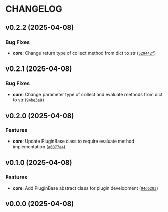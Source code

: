 # CHANGELOG


## v0.2.2 (2025-04-08)

### Bug Fixes

- **core**: Change return type of collect method from dict to str
  ([`529442f`](https://github.com/shawnoster/uvws/commit/529442f597575bd216316bf1f2c2cbe6239e8570))


## v0.2.1 (2025-04-08)

### Bug Fixes

- **core**: Change parameter type of collect and evaluate methods from dict to str
  ([`94be3e8`](https://github.com/shawnoster/uvws/commit/94be3e8a654521112d61b0f67ab10bc1d4a87943))


## v0.2.0 (2025-04-08)

### Features

- **core**: Update PluginBase class to require evaluate method implementation
  ([`a6077a4`](https://github.com/shawnoster/uvws/commit/a6077a47bbfd9587b700a4ca1da2c99d0e79862a))


## v0.1.0 (2025-04-08)

### Features

- **core**: Add PluginBase abstract class for plugin development
  ([`94d6203`](https://github.com/shawnoster/uvws/commit/94d6203af51f84b6ffaa414692cba7d8ede3b3f6))


## v0.0.0 (2025-04-08)
